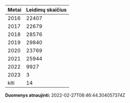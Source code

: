| Metai | Leidimų skaičius |
|-------| ---------------- |
| 2016 | 22407 |
| 2017 | 22679 |
| 2018 | 28576 |
| 2019 | 29840 |
| 2020 | 23769 |
| 2021 | 25944 |
| 2022 | 9927 |
| 2023 | 3 |
| kiti | 14 |

**Duomenys atnaujinti:** 2022-02-27T08:46:44.304057374Z